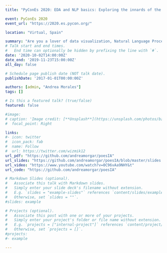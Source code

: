 ```yaml
---
title: "PyConEs 2020: EDA and NLP basics: Exploring the innards of the Spanish poetry"

event: PyConEs 2020
event_url: "https://2020.es.pycon.org/"

location: "Virtual, Spain"

summary: "Are you a lover of data visualization, Natural Language Processing (NLP) and poetry? Well, you are in luck. With this talk, we want to show the basic steps to follow to solve a natural language processing problem, which can be applied to any problem in this area with so much to explore. We will cover classic NLP tasks, such as sentiment analysis, similarity searches on the data itself and some vocabulary visualizations."
# Talk start and end times.
#   End time can optionally be hidden by prefixing the line with `#`.
date: '2020-10-02T14:00:00Z'
date_end: '2019-11-23T15:00:00Z'
all_day: false

# Schedule page publish date (NOT talk date).
publishDate: '2017-01-01T00:00:00Z'

authors: [admin, "Andrea Morales"]
tags: []

# Is this a featured talk? (true/false)
featured: false

#image:
# caption: 'Image credit: [**Unsplash**](https://unsplash.com/photos/bzdhc5b3Bxs)'
#  focal_point: Right

links:
#- icon: twitter
#  icon_pack: fab
#  name: Follow
#  url: https://twitter.com/wizmik12
url_pdf: "https://github.com/andreamorgar/poesIA"
url_slides: "https://github.com/andreamorgar/poesIA/blob/master/slides.pdf"
url_video: "https://www.youtube.com/watch?v=0C96vAa9NHY&t"
url_code: "https://github.com/andreamorgar/poesIA"

# Markdown Slides (optional).
#   Associate this talk with Markdown slides.
#   Simply enter your slide deck's filename without extension.
#   E.g. `slides = "example-slides"` references `content/slides/example-slides.md`.
#   Otherwise, set `slides = ""`.
#slides: example

# Projects (optional).
#   Associate this post with one or more of your projects.
#   Simply enter your project's folder or file name without extension.
#   E.g. `projects = ["internal-project"]` references `content/project/deep-learning/index.md`.
#   Otherwise, set `projects = []`.
#projects:
#- example

---
```






